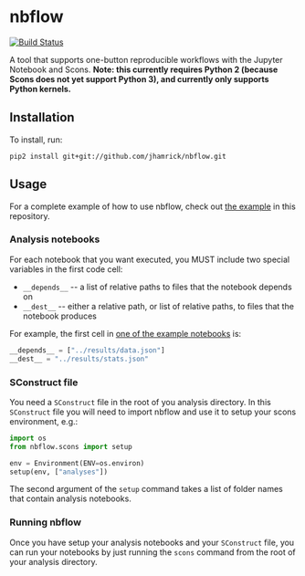 # nbflow

[![Build Status](https://travis-ci.org/jhamrick/nbflow.svg?branch=master)](https://travis-ci.org/jhamrick/nbflow)

A tool that supports one-button reproducible workflows with the Jupyter Notebook and Scons.
**Note: this currently requires Python 2 (because Scons does not yet support Python 3),
and currently only supports Python kernels.**

## Installation

To install, run:

```
pip2 install git+git://github.com/jhamrick/nbflow.git
```

## Usage

For a complete example of how to use nbflow, check out [the example](nbflow/example)
in this repository.

### Analysis notebooks

For each notebook that you want executed, you MUST include two special variables
in the first code cell:

* `__depends__` -- a list of relative paths to files that the notebook depends
  on
* `__dest__` -- either a relative path, or list of relative paths, to files that
  the notebook produces

For example, the first cell in [one of the example notebooks](nbflow/example/analyses/analyze_data.ipynb)
is:

```python
__depends__ = ["../results/data.json"]
__dest__ = "../results/stats.json"
```

### SConstruct file

You need a `SConstruct` file in the root of you analysis directory. In this
`SConstruct` file you will need to import nbflow and use it to setup your scons
environment, e.g.:

```python
import os
from nbflow.scons import setup

env = Environment(ENV=os.environ)
setup(env, ["analyses"])
```

The second argument of the `setup` command takes a list of folder names that
contain analysis notebooks.

### Running nbflow

Once you have setup your analysis notebooks and your `SConstruct` file, you can
run your notebooks by just running the `scons` command from the root of your
analysis directory.
